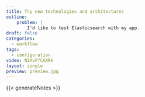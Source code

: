 ```yaml
---
title: Try new technologies and architectures
outline:
    problem: |
        I'd like to test Elasticsearch with my app.
draft: false
categories:
  - workflow
tags:
  - configuration
video: N1XvFfCAXRk
layout: single
preview: preview.jpg
---
```


{{< generateNotes >}}
